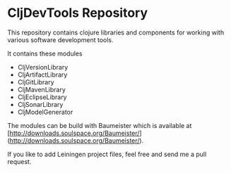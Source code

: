 CljDevTools Repository
======================

This repository contains clojure libraries and components for working with various
software development tools.

It contains these modules
 * CljVersionLibrary
 * CljArtifactLibrary
 * CljGitLibrary
 * CljMavenLibrary
 * CljEclipseLibrary
 * CljSonarLibrary
 * CljModelGenerator

The modules can be build with Baumeister which is available at [http://downloads.soulspace.org/Baumeister/] (http://downloads.soulspace.org/Baumeister/).

If you like to add Leiningen project files, feel free and send me a pull
request.



